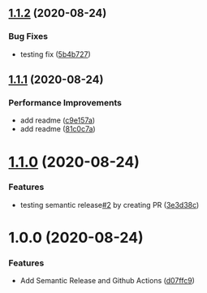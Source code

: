 ## [1.1.2](https://github.com/devangbhuva97/semantic-release/compare/v1.1.1...v1.1.2) (2020-08-24)


### Bug Fixes

* testing fix ([5b4b727](https://github.com/devangbhuva97/semantic-release/commit/5b4b727147ea0fd477e860a02e55e32143272c4f))

## [1.1.1](https://github.com/devangbhuva97/semantic-release/compare/v1.1.0...v1.1.1) (2020-08-24)


### Performance Improvements

* add readme ([c9e157a](https://github.com/devangbhuva97/semantic-release/commit/c9e157ae940b217a863ed5151be23d9b16256c45))
* add readme ([81c0c7a](https://github.com/devangbhuva97/semantic-release/commit/81c0c7a4d63fe94dae6430a7ae0628568bcbca2c))

# [1.1.0](https://github.com/devangbhuva97/semantic-release/compare/v1.0.0...v1.1.0) (2020-08-24)


### Features

* testing semantic release[#2](https://github.com/devangbhuva97/semantic-release/issues/2) by creating PR ([3e3d38c](https://github.com/devangbhuva97/semantic-release/commit/3e3d38c1c8124ab52b2ab59a051d3aa440e53bc6))

# 1.0.0 (2020-08-24)


### Features

* Add Semantic Release and Github Actions ([d07ffc9](https://github.com/devangbhuva97/semantic-release/commit/d07ffc99c515394a44da09032e6cd137453c74b8))
